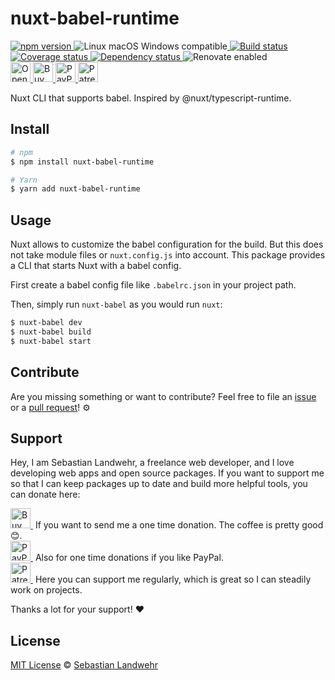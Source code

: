 <!-- TITLE/ -->
# nuxt-babel-runtime
<!-- /TITLE -->

<!-- BADGES/ -->
  <p>
    <a href="https://npmjs.org/package/nuxt-babel-runtime">
      <img
        src="https://img.shields.io/npm/v/nuxt-babel-runtime.svg"
        alt="npm version"
      >
    </a><img src="https://img.shields.io/badge/os-linux%20%7C%C2%A0macos%20%7C%C2%A0windows-blue" alt="Linux macOS Windows compatible"><a href="https://github.com/dword-design/nuxt-babel-runtime/actions">
      <img
        src="https://github.com/dword-design/nuxt-babel-runtime/workflows/build/badge.svg"
        alt="Build status"
      >
    </a><a href="https://codecov.io/gh/dword-design/nuxt-babel-runtime">
      <img
        src="https://codecov.io/gh/dword-design/nuxt-babel-runtime/branch/master/graph/badge.svg"
        alt="Coverage status"
      >
    </a><a href="https://david-dm.org/dword-design/nuxt-babel-runtime">
      <img src="https://img.shields.io/david/dword-design/nuxt-babel-runtime" alt="Dependency status">
    </a><img src="https://img.shields.io/badge/renovate-enabled-brightgreen" alt="Renovate enabled"><br/><a href="https://gitpod.io/#https://github.com/dword-design/nuxt-babel-runtime">
      <img
        src="https://gitpod.io/button/open-in-gitpod.svg"
        alt="Open in Gitpod"
        height="32"
      >
    </a><a href="https://www.buymeacoffee.com/dword">
      <img
        src="https://www.buymeacoffee.com/assets/img/guidelines/download-assets-sm-2.svg"
        alt="Buy Me a Coffee"
        height="32"
      >
    </a><a href="https://paypal.me/SebastianLandwehr">
      <img
        src="https://dword-design.de/images/paypal.svg"
        alt="PayPal"
        height="32"
      >
    </a><a href="https://www.patreon.com/dworddesign">
      <img
        src="https://dword-design.de/images/patreon.svg"
        alt="Patreon"
        height="32"
      >
    </a>
</p>
<!-- /BADGES -->

<!-- DESCRIPTION/ -->
Nuxt CLI that supports babel. Inspired by @nuxt/typescript-runtime.
<!-- /DESCRIPTION -->

<!-- INSTALL/ -->
## Install

```bash
# npm
$ npm install nuxt-babel-runtime

# Yarn
$ yarn add nuxt-babel-runtime
```
<!-- /INSTALL -->

## Usage
Nuxt allows to customize the babel configuration for the build. But this does not take module files or `nuxt.config.js` into account. This package provides a CLI that starts Nuxt with a babel config.

First create a babel config file like `.babelrc.json` in your project path.

Then, simply run `nuxt-babel` as you would run `nuxt`:
```bash
$ nuxt-babel dev
$ nuxt-babel build
$ nuxt-babel start
```

<!-- LICENSE/ -->
## Contribute

Are you missing something or want to contribute? Feel free to file an [issue](https://github.com/dword-design/nuxt-babel-runtime/issues) or a [pull request](https://github.com/dword-design/nuxt-babel-runtime/pulls)! ⚙️

## Support

Hey, I am Sebastian Landwehr, a freelance web developer, and I love developing web apps and open source packages. If you want to support me so that I can keep packages up to date and build more helpful tools, you can donate here:

<p>
  <a href="https://www.buymeacoffee.com/dword">
    <img
      src="https://www.buymeacoffee.com/assets/img/guidelines/download-assets-sm-2.svg"
      alt="Buy Me a Coffee"
      height="32"
    >
  </a>&nbsp;If you want to send me a one time donation. The coffee is pretty good 😊.<br/>
  <a href="https://paypal.me/SebastianLandwehr">
    <img
      src="https://dword-design.de/images/paypal.svg"
      alt="PayPal"
      height="32"
    >
  </a>&nbsp;Also for one time donations if you like PayPal.<br/>
  <a href="https://www.patreon.com/dworddesign">
    <img
      src="https://dword-design.de/images/patreon.svg"
      alt="Patreon"
      height="32"
    >
  </a>&nbsp;Here you can support me regularly, which is great so I can steadily work on projects.
</p>

Thanks a lot for your support! ❤️

## License

[MIT License](https://opensource.org/licenses/MIT) © [Sebastian Landwehr](https://dword-design.de)
<!-- /LICENSE -->
